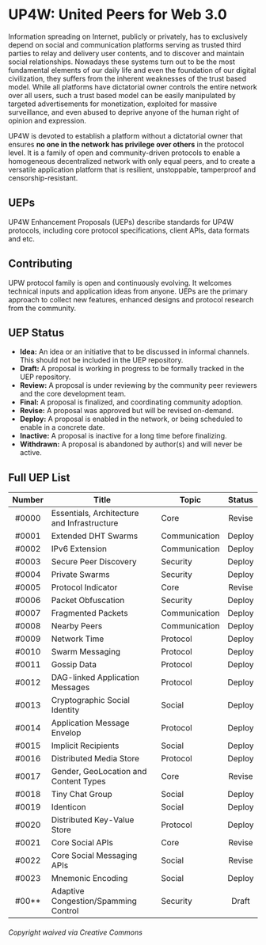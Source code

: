# UP4W: United Peers for Web 3.0 

Information spreading on Internet, publicly or privately, has to exclusively depend on social and communication platforms
serving as trusted third parties to relay and delivery user contents, and to discover and maintain social relationships.
Nowadays these systems turn out to be the most fundamental elements of our daily life and even the foundation of our digital civilization,
they suffers from the inherent weaknesses of the trust based model. 
While all platforms have dictatorial owner controls the entire network over all users, 
such a trust based model can be easily manipulated by targeted advertisements for monetization, exploited 
for massive surveillance, and even abused to deprive anyone of the human right of opinion and expression.

UP4W is devoted to establish a platform without a dictatorial owner that ensures 
**no one in the network has privilege over others** in the protocol level.
It is a family of open and community-driven protocols to enable a homogeneous decentralized network
with only equal peers, and to create a versatile application platform
that is resilient, unstoppable, tamperproof and censorship-resistant.

## UEPs
UP4W Enhancement Proposals (UEPs) describe standards for UP4W protocols,
including core protocol specifications, client APIs, data formats and etc. 

## Contributing
UPW protocol family is open and continuously evolving. It welcomes technical inputs and application ideas from anyone. 
UEPs are the primary approach to collect new features, enhanced designs and protocol research from the community.

## UEP Status
* **Idea:** An idea or an initiative that to be discussed in informal channels. This should not be included in the UEP repository.
* **Draft:** A proposal is working in progress to be formally tracked in the UEP repository.
* **Review:** A proposal is under reviewing by the community peer reviewers and the core development team.
* **Final:** A proposal is finalized, and coordinating community adoption.
* **Revise:** A proposal was approved but will be revised on-demand.
* **Deploy:** A proposal is enabled in the network, or being scheduled to enable in a concrete date.
* **Inactive:** A proposal is inactive for a long time before finalizing.
* **Withdrawn:** A proposal is abandoned by author(s) and will never be active.

## Full UEP List
| Number | Title | Topic | Status |
|:------:|-------|-------|:------:|
| #0000 | Essentials, Architecture and Infrastructure | Core | Revise |
| #0001 | Extended DHT Swarms | Communication | Deploy |
| #0002 | IPv6 Extension | Communication | Deploy |
| #0003 | Secure Peer Discovery | Security | Deploy |
| #0004 | Private Swarms | Security | Deploy |
| #0005 | Protocol Indicator | Core | Revise |
| #0006 | Packet Obfuscation | Security | Deploy |
| #0007 | Fragmented Packets | Communication | Deploy |
| #0008 | Nearby Peers | Communication | Deploy |
| #0009 | Network Time | Protocol | Deploy |
| #0010 | Swarm Messaging | Protocol | Deploy |
| #0011 | Gossip Data | Protocol | Deploy |
| #0012 | DAG-linked Application Messages | Protocol | Deploy |
| #0013 | Cryptographic Social Identity | Social | Deploy |
| #0014 | Application Message Envelop | Protocol | Deploy |
| #0015 | Implicit Recipients | Social | Deploy |
| #0016 | Distributed Media Store | Protocol | Deploy |
| #0017 | Gender, GeoLocation and Content Types | Core | Revise |
| #0018 | Tiny Chat Group | Social | Deploy |
| #0019 | Identicon | Social | Deploy |
| #0020 | Distributed Key-Value Store | Protocol | Deploy |
| #0021 | Core Social APIs | Core | Revise |
| #0022 | Core Social Messaging APIs | Social | Revise |
| #0023 | Mnemonic Encoding | Social | Deploy |
| #00** | Adaptive Congestion/Spamming Control | Security | Draft |




###### Copyright waived via Creative Commons